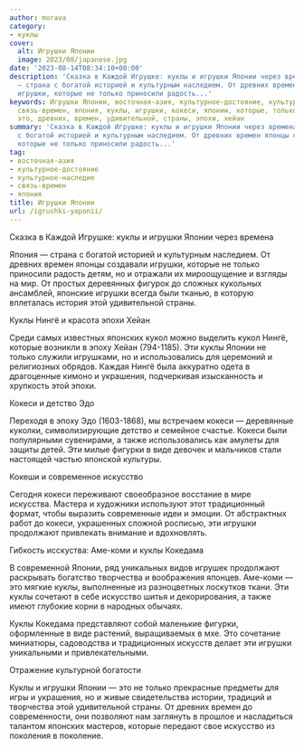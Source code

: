 ```yaml
---
author: morava
category:
- куклы
cover:
  alt: Игрушки Японии
  image: 2023/08/japanese.jpg
date: '2023-08-14T08:34:10+00:00'
description: 'Сказка в Каждой Игрушке: куклы и игрушки Японии через времена Япония
  — страна с богатой историей и культурным наследием. От древних времен японцы создавали
  игрушки, которые не только приносили радость...'
keywords: Игрушки Японии, восточная-азия, культурное-достояние, культурное-наследие,
  связь-времен, япония, куклы, игрушки, кокеси, японии, которые, только, нингё, искусство,
  это, древних, времен, удивительной, страны, эпохи, хейан
summary: 'Сказка в Каждой Игрушке: куклы и игрушки Японии через времена Япония — страна
  с богатой историей и культурным наследием. От древних времен японцы создавали игрушки,
  которые не только приносили радость...'
tag:
- восточная-азия
- культурное-достояние
- культурное-наследие
- связь-времен
- япония
title: Игрушки Японии
url: /igrushki-yaponii/
---
```


Сказка в Каждой Игрушке: куклы и игрушки Японии через времена

Япония — страна с богатой историей и культурным наследием. От древних времен японцы создавали игрушки, которые не только приносили радость детям, но и отражали их мироощущение и взгляды на мир. От простых деревянных фигурок до сложных кукольных ансамблей, японские игрушки всегда были тканью, в которую вплеталась история этой удивительной страны.

Куклы Нингё и красота эпохи Хейан

Среди самых известных японских кукол можно выделить кукол Нингё, которые возникли в эпоху Хейан (794-1185). Эти куклы Японии не только служили игрушками, но и использовались для церемоний и религиозных обрядов. Каждая Нингё была аккуратно одета в драгоценные кимоно и украшения, подчеркивая изысканность и хрупкость этой эпохи.

Кокеси и детство Эдо

Переходя в эпоху Эдо (1603-1868), мы встречаем кокеси — деревянные куколки, символизирующие детство и семейное счастье. Кокеси были популярными сувенирами, а также использовались как амулеты для защиты детей. Эти милые фигурки в виде девочек и мальчиков стали настоящей частью японской культуры.

Кокеши и современное искусство

Сегодня кокеси переживают своеобразное восстание в мире искусства. Мастера и художники используют этот традиционный формат, чтобы выразить современные идеи и эмоции. От абстрактных работ до кокеси, украшенных сложной росписью, эти игрушки продолжают привлекать внимание и вдохновлять.

Гибкость исскуства: Аме-коми и куклы Кокедама

В современной Японии, ряд уникальных видов игрушек продолжают раскрывать богатство творчества и воображения японцев. Аме-коми — это мягкие куклы, выполненные из разноцветных лоскутков ткани. Эти куклы сочетают в себе искусство шитья и декорирования, а также имеют глубокие корни в народных обычаях.

Куклы Кокедама представляют собой маленькие фигурки, оформленные в виде растений, выращиваемых в мхе. Это сочетание миниатюры, садоводства и традиционных искусств делает эти игрушки уникальными и привлекательными.

Отражение культурной богатости

Куклы и игрушки Японии — это не только прекрасные предметы для игры и украшения, но и живые свидетельства истории, традиций и творчества этой удивительной страны. От древних времен до современности, они позволяют нам заглянуть в прошлое и насладиться талантом японских мастеров, которые передают свое искусство из поколения в поколение.